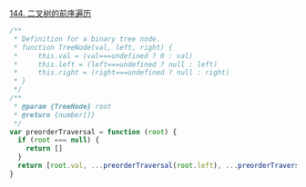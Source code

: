 [144. 二叉树的前序遍历](https://leetcode-cn.com/problems/binary-tree-preorder-traversal/)

```javascript
/**
 * Definition for a binary tree node.
 * function TreeNode(val, left, right) {
 *     this.val = (val===undefined ? 0 : val)
 *     this.left = (left===undefined ? null : left)
 *     this.right = (right===undefined ? null : right)
 * }
 */
/**
 * @param {TreeNode} root
 * @return {number[]}
 */
var preorderTraversal = function (root) {
  if (root === null) {
    return []
  }
  return [root.val, ...preorderTraversal(root.left), ...preorderTraversal(root.right)]
}
```
